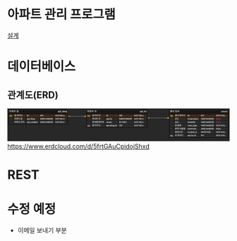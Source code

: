 # 아파트 관리 프로그램
[설계](https://www.notion.so/aptmanagement-5d3d046a56444e078a310d1962c5a03c)

# 데이터베이스
## 관계도(ERD)
![erd](./images/erd.PNG)
<https://www.erdcloud.com/d/5frtGAuCpidojShxd>

# REST


# 수정 예정
* 이메일 보내기 부분
